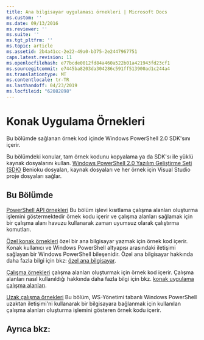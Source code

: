```yaml
---
title: Ana bilgisayar uygulaması örnekleri | Microsoft Docs
ms.custom: ''
ms.date: 09/13/2016
ms.reviewer: ''
ms.suite: ''
ms.tgt_pltfrm: ''
ms.topic: article
ms.assetid: 2b4a41cc-2e22-49a0-b375-2e2447967751
caps.latest.revision: 11
ms.openlocfilehash: e77bcde0012fd84a460a522b01a421943fd23cf1
ms.sourcegitcommit: e7445ba8203da304286c591ff513900ad1c244a4
ms.translationtype: MT
ms.contentlocale: tr-TR
ms.lasthandoff: 04/23/2019
ms.locfileid: "62082898"
---
```

# <a name="host-application-samples"></a>Konak Uygulama Örnekleri

Bu bölümde sağlanan örnek kod içinde Windows PowerShell 2.0 SDK'sını içerir.

 Bu bölümdeki konular, tam örnek kodunu kopyalama ya da SDK'sı ile yüklü kaynak dosyalarını kullan. [Windows PowerShell 2.0 Yazılım Geliştirme Seti (SDK)](https://www.microsoft.com/en-us/download/details.aspx?id=2560) Benioku dosyaları, kaynak dosyaları ve her örnek için Visual Studio proje dosyaları sağlar.

## <a name="in-this-section"></a>Bu Bölümde

 [PowerShell API örnekleri](./windows-powershell-api-samples.md) Bu bölüm işlevi kısıtlama çalışma alanları oluşturma işlemini göstermektedir örnek kodu içerir ve çalışma alanları sağlamak için bir çalışma alanı havuzu kullanarak zaman uyumsuz olarak çalıştırma komutları.

 [Özel konak örnekleri](./custom-host-samples.md) özel bir ana bilgisayar yazmak için örnek kod içerir. Konak kullanıcı ve Windows PowerShell altyapısı arasındaki iletişimi sağlayan bir Windows PowerShell bileşenidir. Özel ana bilgisayar hakkında daha fazla bilgi için bkz: [özel ana bilgisayar](https://msdn.microsoft.com/en-us/library/ee706563(v=vs.85).aspx).

 [Çalışma örnekleri](./runspace-samples.md) çalışma alanları oluşturmak için örnek kod içerir. Çalışma alanları nasıl kullanıldığı hakkında daha fazla bilgi için bkz. [konak uygulama çalışma alanları](https://msdn.microsoft.com/en-us/library/ee706563(v=vs.85).aspx).

 [Uzak çalışma örnekleri](./remote-runspace-samples.md) Bu bölüm, WS-Yönetimi tabanlı Windows PowerShell uzaktan iletişimi'ni kullanarak bir bilgisayara bağlanmak için kullanılan çalışma alanları oluşturma işlemini gösteren örnek kodu içerir.

## <a name="see-also"></a>Ayrıca bkz:
